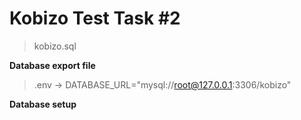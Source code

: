 # Kobizo Test Task #2

>kobizo.sql

**Database export file**

>.env ->
>DATABASE_URL="mysql://root@127.0.0.1:3306/kobizo"

**Database setup**
